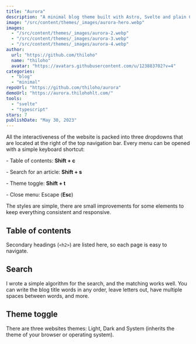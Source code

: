 ```yaml
---
title: "Aurora"
description: "A minimal blog theme built with Astro, Svelte and plain CSS. It is focused on accessibility and usability."
image: "/src/content/themes/_images/aurora-hero.webp"
images:
  - "/src/content/themes/_images/aurora-2.webp"
  - "/src/content/themes/_images/aurora-3.webp"
  - "/src/content/themes/_images/aurora-4.webp"
author:
  url: "https://github.com/thiloho"
  name: "thiloho"
  avatar: "https://avatars.githubusercontent.com/u/123883702?v=4"
categories:
  - "blog"
  - "minimal"
repoUrl: "https://github.com/thiloho/aurora"
demoUrl: "https://aurora.thilohohlt.com/"
tools:
  - "svelte"
  - "typescript"
stars: 7
publishDate: "May 30, 2023"
---
```


<p>
  All the interactiveness of the website is packed into three dropdowns that are located at the
  right of the top navigation bar. Every menu can be opened with a simple keyboard shortcut:
</p>
<p>- Table of contents: <strong>Shift + c</strong></p>
<p>- Search for an article: <strong>Shift + s</strong></p>
<p>- Theme toggle: <strong>Shift + t</strong></p>
<p>- Close menu: Escape (<strong>Esc</strong>)</p>
<p>
  The styles are simple, there are small improvements for some elements to keep everything
  consistent and responsive.
</p>
<h2>Table of contents</h2>
<p>Secondary headings (<code>&lt;h2&gt;</code>) are listed here, so each page is easy to navigate.</p>
<h2>Search</h2>
<p>
  I wrote a simple algorithm for the search, and the matching works well. You can write the blog
  title words in any order, leave letters out, have multiple spaces between words, and more.
</p>
<h2>Theme toggle</h2>
<p>
  There are three websites themes: Light, Dark and System (inherits the theme of your browser or
  operating system).
</p>
